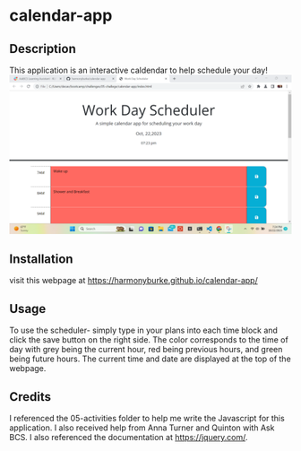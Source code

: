 # calendar-app


## Description
This application is an interactive caldendar to help schedule your day! 
![alt text](<images\05-screenshot.png>)


## Installation
visit this webpage at https://harmonyburke.github.io/calendar-app/
## Usage
To use the scheduler- simply type in your plans into each time block and click the save button on the right side. The color corresponds to the time of day with grey being the current hour, red being previous hours, and green being future hours. The current time and date are displayed at the top of the webpage.



## Credits
I referenced the 05-activities folder to help me write the Javascript for this application. I also received help from Anna Turner and Quinton with Ask BCS. I also referenced the documentation at https://jquery.com/.
